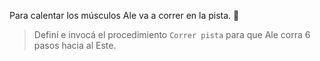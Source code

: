 Para calentar los músculos Ale va a correr en la pista. :muscle:

> Definí e invocá el procedimiento `Correr pista` para que Ale corra 6 pasos hacia al Este.
